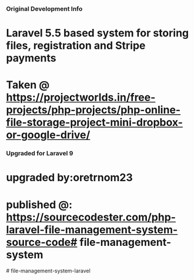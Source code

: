 ### Original Development Info ###
# Laravel 5.5 based system for storing files, registration and Stripe payments
# Taken @ https://projectworlds.in/free-projects/php-projects/php-online-file-storage-project-mini-dropbox-or-google-drive/

### Upgraded for Laravel 9
# upgraded by:oretrnom23
# published @: https://sourcecodester.com/php-laravel-file-management-system-source-code#   f i l e - m a n a g e m e n t - s y s t e m  
 #   f i l e - m a n a g e m e n t - s y s t e m - l a r a v e l  
 